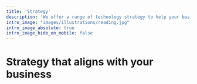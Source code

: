 ```yaml
---
title: 'Strategy'
description: 'We offer a range of technology strategy to help your business'
intro_image: "images/illustrations/reading.jpg"
intro_image_absolute: true
intro_image_hide_on_mobile: false
---
```


# Strategy that aligns with your business


